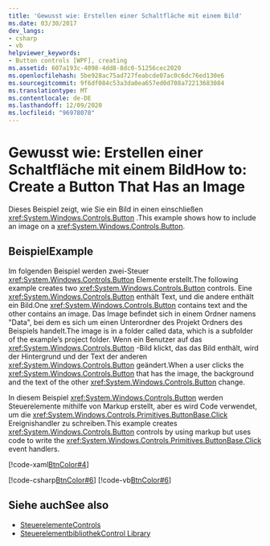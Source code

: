 ```yaml
---
title: 'Gewusst wie: Erstellen einer Schaltfläche mit einem Bild'
ms.date: 03/30/2017
dev_langs:
- csharp
- vb
helpviewer_keywords:
- Button controls [WPF], creating
ms.assetid: 607a193c-4098-4dd8-8dc0-51256cec2020
ms.openlocfilehash: 5be928ac75ad727feabcde07ac0c6dc76ed130e6
ms.sourcegitcommit: 9f6df084c53a3da0ea657ed0d708a72213683084
ms.translationtype: MT
ms.contentlocale: de-DE
ms.lasthandoff: 12/09/2020
ms.locfileid: "96978078"
---
```

# <a name="how-to-create-a-button-that-has-an-image"></a><span data-ttu-id="713a6-102">Gewusst wie: Erstellen einer Schaltfläche mit einem Bild</span><span class="sxs-lookup"><span data-stu-id="713a6-102">How to: Create a Button That Has an Image</span></span>
<span data-ttu-id="713a6-103">Dieses Beispiel zeigt, wie Sie ein Bild in einen einschließen <xref:System.Windows.Controls.Button> .</span><span class="sxs-lookup"><span data-stu-id="713a6-103">This example shows how to include an image on a <xref:System.Windows.Controls.Button>.</span></span>  
  
## <a name="example"></a><span data-ttu-id="713a6-104">Beispiel</span><span class="sxs-lookup"><span data-stu-id="713a6-104">Example</span></span>  
 <span data-ttu-id="713a6-105">Im folgenden Beispiel werden zwei-Steuer <xref:System.Windows.Controls.Button> Elemente erstellt.</span><span class="sxs-lookup"><span data-stu-id="713a6-105">The following example creates two <xref:System.Windows.Controls.Button> controls.</span></span> <span data-ttu-id="713a6-106">Eine <xref:System.Windows.Controls.Button> enthält Text, und die andere enthält ein Bild.</span><span class="sxs-lookup"><span data-stu-id="713a6-106">One <xref:System.Windows.Controls.Button> contains text and the other contains an image.</span></span> <span data-ttu-id="713a6-107">Das Image befindet sich in einem Ordner namens "Data", bei dem es sich um einen Unterordner des Projekt Ordners des Beispiels handelt.</span><span class="sxs-lookup"><span data-stu-id="713a6-107">The image is in a folder called data, which is a subfolder of the example’s project folder.</span></span> <span data-ttu-id="713a6-108">Wenn ein Benutzer auf das <xref:System.Windows.Controls.Button> -Bild klickt, das das Bild enthält, wird der Hintergrund und der Text der anderen <xref:System.Windows.Controls.Button> geändert.</span><span class="sxs-lookup"><span data-stu-id="713a6-108">When a user clicks the <xref:System.Windows.Controls.Button> that has the image, the background and the text of the other <xref:System.Windows.Controls.Button> change.</span></span>  
  
 <span data-ttu-id="713a6-109">In diesem Beispiel <xref:System.Windows.Controls.Button> werden Steuerelemente mithilfe von Markup erstellt, aber es wird Code verwendet, um die <xref:System.Windows.Controls.Primitives.ButtonBase.Click> Ereignishandler zu schreiben.</span><span class="sxs-lookup"><span data-stu-id="713a6-109">This example creates <xref:System.Windows.Controls.Button> controls by using markup but uses code to write the <xref:System.Windows.Controls.Primitives.ButtonBase.Click> event handlers.</span></span>  
  
 [!code-xaml[BtnColor#4](~/samples/snippets/csharp/VS_Snippets_Wpf/BtnColor/CSharp/Pane1.xaml#4)]  
  
 [!code-csharp[BtnColor#6](~/samples/snippets/csharp/VS_Snippets_Wpf/BtnColor/CSharp/Pane1.xaml.cs#6)]
 [!code-vb[BtnColor#6](~/samples/snippets/visualbasic/VS_Snippets_Wpf/BtnColor/VisualBasic/Pane1.xaml.vb#6)]  
  
## <a name="see-also"></a><span data-ttu-id="713a6-110">Siehe auch</span><span class="sxs-lookup"><span data-stu-id="713a6-110">See also</span></span>

- [<span data-ttu-id="713a6-111">Steuerelemente</span><span class="sxs-lookup"><span data-stu-id="713a6-111">Controls</span></span>](index.md)
- [<span data-ttu-id="713a6-112">Steuerelementbibliothek</span><span class="sxs-lookup"><span data-stu-id="713a6-112">Control Library</span></span>](control-library.md)
